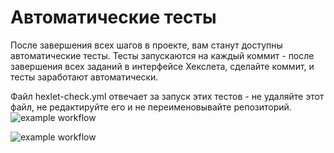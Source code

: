 # Автоматические тесты

После завершения всех шагов в проекте, вам станут доступны автоматические тесты. Тесты запускаются на каждый коммит - после завершения всех заданий в интерфейсе Хекслета, сделайте коммит, и тесты заработают автоматически.

Файл hexlet-check.yml отвечает за запуск этих тестов - не удаляйте этот файл, не редактируйте его и не переименовывайте репозиторий.
![example workflow](https://github.com/PolinaIkonnikova/python-project-lvl1/actions/workflows/linter.yml/badge.svg)

![example workflow](https://github.com/PolinaIkonnikova/python-project-lvl1/actions/workflows/hexlet-check.yml/badge.svg)
